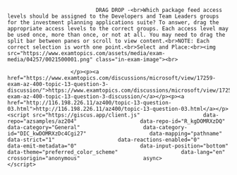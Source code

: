 <p class="card-text">
							
								DRAG DROP -<br>Which package feed access levels should be assigned to the Developers and Team Leaders groups for the investment planning applications suite? To answer, drag the appropriate access levels to the correct groups. Each access level may be used once, more than once, or not at all. You may need to drag the split bar between panes or scroll to view content.<br>NOTE: Each correct selection is worth one point.<br>Select and Place:<br><img src="https://www.examtopics.com/assets/media/exam-media/04257/0021500001.png" class="in-exam-image"><br>
							
						</p><p><a href="https://www.examtopics.com/discussions/microsoft/view/17259-exam-az-400-topic-13-question-3-discussion/">https://www.examtopics.com/discussions/microsoft/view/17259-exam-az-400-topic-13-question-3-discussion/</a></p><p><a href="http://116.198.226.11/az400/topic-13-question-03.html">http://116.198.226.11/az400/topic-13-question-03.html</a></p><script src="https://giscus.app/client.js"                    data-repo="azsamples/az204"                    data-repo-id="R_kgDOMRXzDQ"                    data-category="General"                    data-category-id="DIC_kwDOMRXzDc4Cgi27"                    data-mapping="pathname"                    data-strict="1"                    data-reactions-enabled="0"                    data-emit-metadata="0"                    data-input-position="bottom"                    data-theme="preferred_color_scheme"                    data-lang="en"                    crossorigin="anonymous"                    async>                    </script>